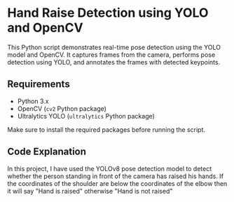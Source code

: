 # Hand Raise Detection using YOLO and OpenCV

This Python script demonstrates real-time pose detection using the YOLO model and OpenCV. It captures frames from the camera, performs pose detection using YOLO, and annotates the frames with detected keypoints.

## Requirements

- Python 3.x
- OpenCV (`cv2` Python package)
- Ultralytics YOLO (`ultralytics` Python package)

Make sure to install the required packages before running the script.

## Code Explanation
In this project, I have used the YOLOv8 pose detection model to detect whether the person standing in front of the camera has raised his hands. If the coordinates of the shoulder are below the coordinates of the elbow then it will say "Hand is raised" otherwise "Hand is not raised"
